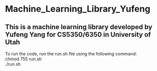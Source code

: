 # Machine_Learning_Library_Yufeng
## This is a machine learning library developed by Yufeng Yang for CS5350/6350 in University of Utah
To run the code, run the run.sh file using the following command:\
chmod 755 run.sh \
./run.sh
